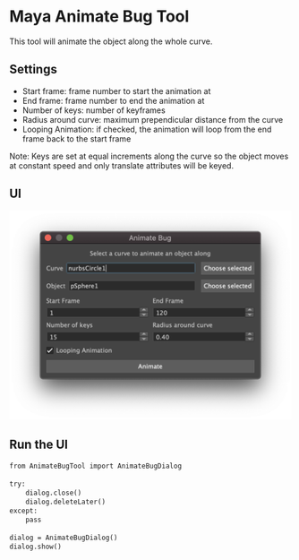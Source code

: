 # Maya Animate Bug Tool
This tool will animate the object along the whole curve.

## Settings

* Start frame: frame number to start the animation at
* End frame: frame number to end the animation at
* Number of keys: number of keyframes
* Radius around curve: maximum prependicular distance from the curve
* Looping Animation: if checked, the animation will loop from the end frame back to the start frame

Note: Keys are set at equal increments along the curve so the object moves at constant speed and only translate attributes will be keyed.

## UI

![alt text](./AnimateBugUI.png?raw=true "Animate Bug UI")

## Run the UI

    from AnimateBugTool import AnimateBugDialog
    
    try:
        dialog.close()
        dialog.deleteLater()
    except:
        pass

    dialog = AnimateBugDialog()
    dialog.show()
